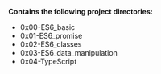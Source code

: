 __Contains the following project directories:__  
* 0x00-ES6_basic  
* 0x01-ES6_promise  
* 0x02-ES6_classes  
* 0x03-ES6_data_manipulation
* 0x04-TypeScript
